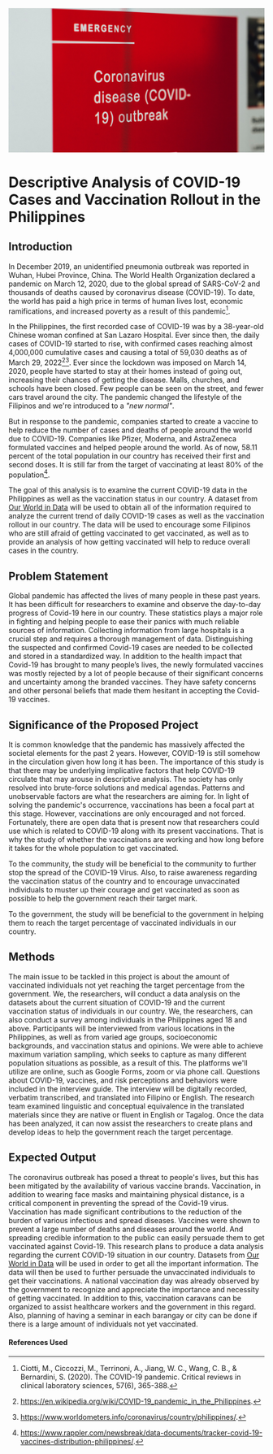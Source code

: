 ![This is an image](1.jpg)
# Descriptive Analysis of COVID-19 Cases and Vaccination Rollout in the Philippines

## Introduction

In December 2019, an unidentified pneumonia outbreak was reported in Wuhan, Hubei Province, China. The World Health Organization declared a pandemic on March 12, 2020, due to the global spread of SARS-CoV-2 and thousands of deaths caused by coronavirus disease (COVID-19). To date, the world has paid a high price in terms of human lives lost, economic ramifications, and increased poverty as a result of this pandemic[^1].

In the Philippines, the first recorded case of COVID-19 was by a 38-year-old Chinese woman confined at San Lazaro Hospital. Ever since then, the daily cases of COVID-19 started to rise, with confirmed cases reaching almost 4,000,000 cumulative cases and causing a total of 59,030 deaths as of March 29, 2022[^2][^3]. Ever since the lockdown was imposed on March 14, 2020, people have started to stay at their homes instead of going out, increasing their chances of getting the disease. Malls, churches, and schools have been closed. Few people can be seen on the street, and fewer cars travel around the city. The pandemic changed the lifestyle of the Filipinos and we're introduced to a *"new normal"*.

But in response to the pandemic, companies started to create a vaccine to help reduce the number of cases and deaths of people around the world due to COVID-19. Companies like Pfizer, Moderna, and AstraZeneca formulated vaccines and helped people around the world. As of now, 58.11 percent of the total population in our country has received their first and second doses. It is still far from the target of vaccinating at least 80% of the population[^4]. 

The goal of this analysis is to examine the current COVID-19 data in the Philippines as well as the vaccination status in our country. A dataset from [Our World in Data](https://ourworldindata.org/coronavirus/country/philippines) will be used to obtain all of the information required to analyze the current trend of daily COVID-19 cases as well as the vaccination rollout in our country. The data will be used to encourage some Filipinos who are still afraid of getting vaccinated to get vaccinated, as well as to provide an analysis of how getting vaccinated will help to reduce overall cases in the country.

## Problem Statement

Global pandemic has affected the lives of many people in these past years. It has been difficult for researchers to examine and observe the day-to-day progress of Covid-19 here in our country. These statistics plays a major role in fighting and helping people to ease their panics with much reliable sources of information. Collecting information from large hospitals is a crucial step and requires a thorough management of data. Distinguishing the suspected and confirmed Covid-19 cases are needed to be collected and stored in a standardized way. In addition to the health impact that Covid-19 has brought to many people’s lives, the newly formulated vaccines was mostly rejected by a lot of people because of their significant concerns and uncertainty among the branded vaccines. They have safety concerns and other personal beliefs that made them hesitant in accepting the Covid-19 vaccines. 

## Significance of the Proposed Project

It is common knowledge that the pandemic has massively affected the societal elements for the past 2 years. However, COVID-19 is still somehow in the circulation given how long it has been. The importance of this study is that there may be underlying implicative factors that help COVID-19 circulate that may arouse in descriptive analysis. The society has only resolved into brute-force solutions and medical agendas. Patterns and unobservable factors are what the researchers are aiming for. In light of solving the pandemic's occurrence, vaccinations has been a focal part at this stage. However, vaccinations are only encouraged and not forced. Fortunately, there are open data that is present now that researchers could use which is related to COVID-19 along with its present vaccinations. That is why the study of whether the vaccinations are working and how long before it takes for the whole population to get vaccinated.

To the community, the study will be beneficial to the community to further stop the spread of the COVID-19 Virus. Also, to raise awareness regarding the vaccination status of the country and to encourage unvaccinated individuals to muster up their courage and get vaccinated as soon as possible to help the government reach their target mark.

To the government, the study will be beneficial to the government in helping them to reach the target percentage of vaccinated individuals in our country.

## Methods

The main issue to be tackled in this project is about the amount of vaccinated individuals not yet reaching the target percentage from the government. We, the researchers, will conduct a data analysis on the datasets about the current situation of COVID-19 and the current vaccination status of individuals in our country. We, the researchers, can also conduct a survey among individuals in the Philippines aged 18 and above. Participants will be interviewed from various locations in the Philippines, as well as from varied age groups, socioeconomic backgrounds, and vaccination status and opinions. We were able to achieve maximum variation sampling, which seeks to capture as many different population situations as possible, as a result of this. The platforms we'll utilize are online, such as Google Forms, zoom or via phone call. Questions  about COVID-19, vaccines, and risk perceptions and behaviors were included in the interview guide. The interview will be digitally recorded, verbatim transcribed, and translated into Filipino or English. The research team examined linguistic and conceptual equivalence in the translated materials since they are native or fluent in English or Tagalog. Once the data has been analyzed, it can now assist the researchers to create plans and develop ideas to help the government reach the target percentage.

## Expected Output

The coronavirus outbreak has posed a threat to people's lives, but this has been mitigated by the availability of various vaccine brands. Vaccination, in addition to wearing face masks and maintaining physical distance, is a critical component in preventing the spread of the Covid-19 virus. Vaccination has made significant contributions to the reduction of the burden of various infectious and spread diseases. Vaccines were shown to prevent a large number of deaths and diseases around the world. And spreading credible information to the public can easily persuade them to get vaccinated against Covid-19. This research plans to produce a data analysis regarding the current COVID-19 situation in our country. Datasets from [Our World in Data](https://ourworldindata.org/coronavirus/country/philippines) will be used in order to get all the important information. The data will then be used to further persuade the unvaccinated individuals to get their vaccinations. A national vaccination day was already observed by the government to recognize and appreciate the importance and necessity of getting vaccinated. In addition to this, vaccination caravans can be organized to assist healthcare workers and the government in this regard. Also, planning of having a seminar in each barangay or city can be done if there is a large amount of individuals not yet vaccinated.

#### References Used
[^1]: Ciotti, M., Ciccozzi, M., Terrinoni, A., Jiang, W. C., Wang, C. B., & Bernardini, S. (2020). The COVID-19 pandemic. Critical reviews in clinical laboratory sciences, 57(6), 365-388.
[^2]: https://en.wikipedia.org/wiki/COVID-19_pandemic_in_the_Philippines.
[^3]: https://www.worldometers.info/coronavirus/country/philippines/.
[^4]: https://www.rappler.com/newsbreak/data-documents/tracker-covid-19-vaccines-distribution-philippines/.
[^5]: https://www.frontiersin.org/articles/10.3389/fpubh.2021.632914/full
[^6]: https://www.indiatoday.in/information/story/national-vaccination-day-2022-date-history-significance-theme-and-quotes-1925909-2022-03-16
[^7]: https://tools.niehs.nih.gov/wetp/index.cfm?id=2592

